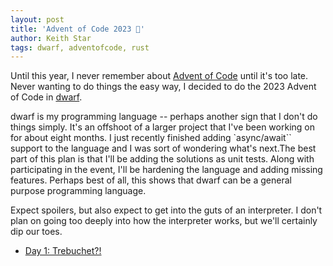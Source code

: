 ```yaml
---
layout: post
title: 'Advent of Code 2023 🎉'
author: Keith Star
tags: dwarf, adventofcode, rust
---
```


Until this year, I never remember about [Advent of Code](https://adventofcode.com) until it's too late.
Never wanting to do things the easy way, I decided to do the 2023 Advent of Code in [dwarf](https://github.com/uberFoo/dwarf).

dwarf is my programming language -- perhaps another sign that I don't do things simply.
It's an offshoot of a larger project that I've been working on for about eight months.
I just recently finished adding `async/await`` support to the language and I was sort of wondering what's next.The best part of this plan is that I'll be adding the solutions as unit tests.
Along with participating in the event, I'll be hardening the language and adding missing features.
Perhaps best of all, this shows that dwarf can be a general purpose programming language.

Expect spoilers, but also expect to get into the guts of an interpreter.
I don't plan on going too deeply into how the interpreter works, but we'll certainly dip our toes.

- [Day 1: Trebuchet?!](/2023/12/01/AoC-1)
